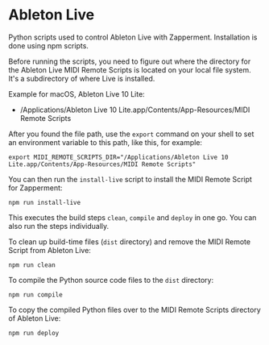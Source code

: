 # Ableton Live

Python scripts used to control Ableton Live with Zapperment. Installation is
done using npm scripts.

Before running the scripts, you need to figure out where the directory for the
Ableton Live MIDI Remote Scripts is located on your local file system. It's a
subdirectory of where Live is installed.

Example for macOS, Ableton Live 10 Lite:

- /Applications/Ableton Live 10 Lite.app/Contents/App-Resources/MIDI Remote
  Scripts

After you found the file path, use the `export` command on your shell to set an
environment variable to this path, like this, for example:

```
export MIDI_REMOTE_SCRIPTS_DIR="/Applications/Ableton Live 10 Lite.app/Contents/App-Resources/MIDI Remote Scripts"
```

You can then run the `install-live` script to install the MIDI Remote Script for
Zapperment:

```
npm run install-live
```

This executes the build steps `clean`, `compile` and `deploy` in one go. You can
also run the steps individually.

To clean up build-time files (`dist` directory) and remove the MIDI Remote
Script from Ableton Live:

```
npm run clean
```

To compile the Python source code files to the `dist` directory:

```
npm run compile
```

To copy the compiled Python files over to the MIDI Remote Scripts directory of
Ableton Live:

```
npm run deploy
```
